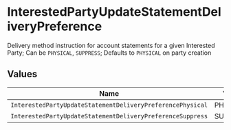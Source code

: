 # InterestedPartyUpdateStatementDeliveryPreference

Delivery method instruction for account statements for a given Interested Party; Can be `PHYSICAL`, `SUPPRESS`; Defaults to `PHYSICAL` on party creation


## Values

| Name                                                       | Value                                                      |
| ---------------------------------------------------------- | ---------------------------------------------------------- |
| `InterestedPartyUpdateStatementDeliveryPreferencePhysical` | PHYSICAL                                                   |
| `InterestedPartyUpdateStatementDeliveryPreferenceSuppress` | SUPPRESS                                                   |
